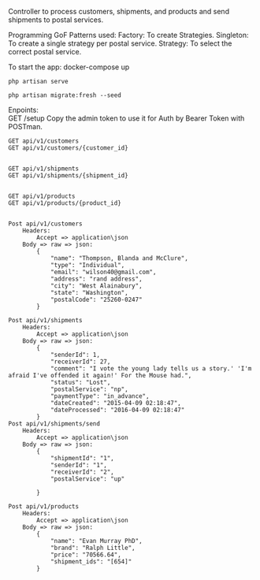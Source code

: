 Controller to process customers, shipments, and products and send shipments to postal services.

Programming GoF Patterns used:
		Factory: To create Strategies.
		Singleton: To create a single strategy per postal service.
		Strategy: To select the correct postal service.
		
To start the app:
	docker-compose up

	php artisan serve

	php artisan migrate:fresh --seed

Enpoints:	
	GET /setup 
		Copy the admin token to use it for Auth by Bearer Token with POSTman.

	GET api/v1/customers
	GET api/v1/customers/{customer_id} 


	GET api/v1/shipments 
	GET api/v1/shipments/{shipment_id} 


	GET api/v1/products
	GET api/v1/products/{product_id} 


	Post api/v1/customers 
		Headers: 
			Accept => application\json 
		Body => raw => json: 
			{	
				"name": "Thompson, Blanda and McClure",
				"type": "Individual",
				"email": "wilson40@gmail.com",
				"address": "rand address",
				"city": "West Alainabury",
				"state": "Washington",
				"postalCode": "25260-0247"
			}
				
	Post api/v1/shipments 
		Headers: 
			Accept => application\json 
		Body => raw => json: 
			{	
				"senderId": 1,
				"receiverId": 27,
				"comment": "I vote the young lady tells us a story.' 'I'm afraid I've offended it again!' For the Mouse had.",
				"status": "Lost",
				"postalService": "np",
				"paymentType": "in_advance",
				"dateCreated": "2015-04-09 02:18:47",
				"dateProcessed": "2016-04-09 02:18:47"
			}
	Post api/v1/shipments/send
		Headers: 
			Accept => application\json 
		Body => raw => json: 
			{	
			    "shipmentId": "1",
				"senderId": "1",
				"receiverId": "2",
				"postalService": "up"
		
			}
				
	Post api/v1/products 
		Headers: 
			Accept => application\json 
		Body => raw => json: 
			{	
				"name": "Evan Murray PhD",
				"brand": "Ralph Little",
				"price": "70566.64",
				"shipment_ids": "[654]"
			}